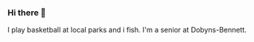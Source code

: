 ### Hi there 👋

<!--
**romakfranklin/romakfranklin** is a ✨ _special_ ✨ repository because its `README.md` (this file) appears on your GitHub profile.

Here are some ideas to get you started:

- 🔭 I’m currently working on ...
- 🌱 I’m currently learning ...
- 👯 I’m looking to collaborate on ...
- 🤔 I’m looking for help with ...
- 💬 Ask me about 
- 📫 How to reach me: ...
- 😄 Pronouns: .
- ⚡ Fun fact: 
-->
I play basketball at local parks and i fish. I'm a senior at Dobyns-Bennett.
